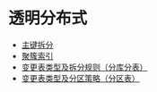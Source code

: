 透明分布式 
==========================

* [主键拆分](sharding-by-pk.md)
* [聚簇索引](clustered-index.md)
* [变更表类型及拆分规则（分库分表）](alter-sharding-rule.md)
* [变更表类型及分区策略（分区表）](alter-partition.md)
